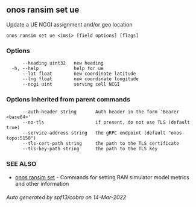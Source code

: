 <!--
SPDX-FileCopyrightText: 2019-present Open Networking Foundation <info@opennetworking.org>

SPDX-License-Identifier: Apache-2.0
-->

## onos ransim set ue

Update a UE NCGI assignment and/or geo location

```
onos ransim set ue <imsi> [field options] [flags]
```

### Options

```
      --heading uint32   new heading
  -h, --help             help for ue
      --lat float        new coordinate latitude
      --lng float        new coordinate longitude
      --ncgi uint        serving cell NCGI
```

### Options inherited from parent commands

```
      --auth-header string       Auth header in the form 'Bearer <base64>'
      --no-tls                   if present, do not use TLS (default true)
      --service-address string   the gRPC endpoint (default "onos-topo:5150")
      --tls-cert-path string     the path to the TLS certificate
      --tls-key-path string      the path to the TLS key
```

### SEE ALSO

* [onos ransim set](onos_ransim_set.md)	 - Commands for setting RAN simulator model metrics and other information

###### Auto generated by spf13/cobra on 14-Mar-2022
